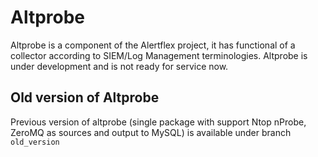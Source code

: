 # Altprobe

Altprobe is a component of the Alertflex project, it has functional of a collector according to SIEM/Log Management terminologies. Altprobe is under development and is not ready for service now.

## Old version of Altprobe 
Previous version of altprobe (single package with support Ntop nProbe, ZeroMQ as sources and output to MySQL) is available under branch ``old_version``


